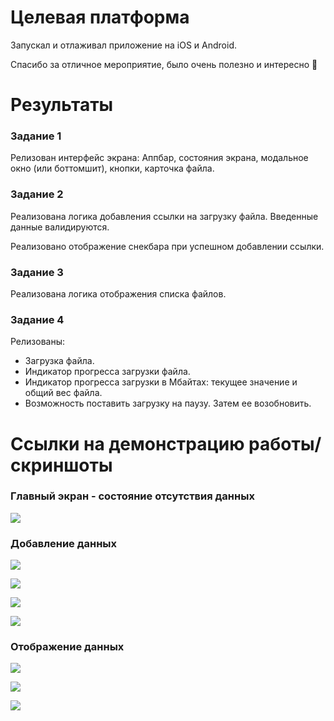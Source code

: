 # Целевая платформа

Запускал и отлаживал приложение на iOS и Android.

Спасибо за отличное мероприятие, было очень полезно и интересно 🚀

# Результаты

### Задание 1

Релизован интерфейс экрана: Аппбар, состояния экрана, модальное окно (или боттомшит), кнопки, карточка файла.

### Задание 2

Реализована логика добавления ссылки на загрузку файла. Введенные данные валидируются.

Реализовано отображение снекбара при успешном добавлении ссылки.

### Задание 3

Реализована логика отображения списка файлов.

### Задание 4

Релизованы:

- Загрузка файла.
- Индикатор прогресса загрузки файла.
- Индикатор прогресса загрузки в Мбайтах: текущее значение и общий вес файла.
- Возможность поставить загрузку на паузу. Затем ее возобновить.

# Ссылки на демонстрацию работы/скриншоты

### Главный экран - состояние отсутствия данных

![](./assets/empty.png)

### Добавление данных

![](./assets/empty_modal.png)

![](./assets/filled_modal.png)

![](./assets/validate_modal.png)

![](./assets/snackbar.png)

### Отображение данных

![](./assets/example_paused.png)

![](./assets/example_loading.png)

![](./assets/example_loaded.png)
